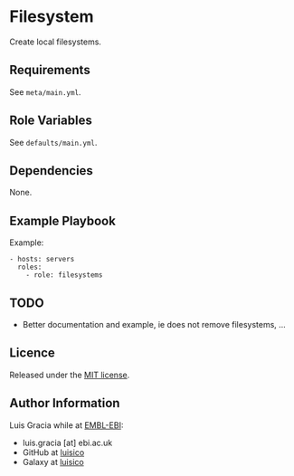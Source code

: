 Filesystem
==========
Create local filesystems.

Requirements
------------
See `meta/main.yml`.

Role Variables
--------------
See `defaults/main.yml`.

Dependencies
------------
None.

Example Playbook
----------------
Example:
```
- hosts: servers
  roles:
    - role: filesystems
```

TODO
----
- Better documentation and example, ie does not remove filesystems, ...

Licence
-------
Released under the [MIT license](https://opensource.org/licenses/MIT).

Author Information
------------------
Luis Gracia while at [EMBL-EBI](http://www.ebi.ac.uk/):
- luis.gracia [at] ebi.ac.uk
- GitHub at [luisico](https://github.com/luisico)
- Galaxy at [luisico](https://galaxy.ansible.com/luisico)
